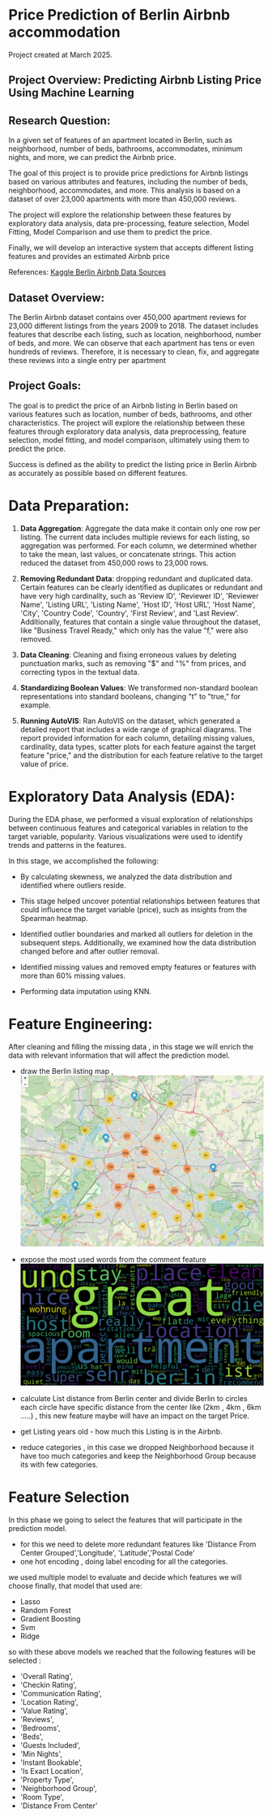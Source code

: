 # Price Prediction of Berlin Airbnb accommodation

Project created at March 2025.

## Project Overview: Predicting Airbnb Listing Price Using Machine Learning


## Research Question:
In a given set of features of an apartment located in Berlin, such as neighborhood, number of beds, bathrooms, accommodates, minimum nights, and more, we can predict the Airbnb price.

The goal of this project is to provide price predictions for Airbnb listings based on various attributes and features, including the number of beds, neighborhood, accommodates, and more. This analysis is based on a dataset of over 23,000 apartments with more than 450,000 reviews.

The project will explore the relationship between these features by exploratory data analysis, data pre-processing, feature selection, Model Fitting, Model Comparison and use them to predict the price.

Finally, we will develop an interactive system that accepts different listing features and provides an estimated Airbnb price

References: 
[Kaggle Berlin Airbnb Data Sources](https://www.kaggle.com/datasets/thedevastator/berlin-airbnb-ratings-how-hosts-measure-up) 

## Dataset Overview:
The Berlin Airbnb dataset contains over 450,000 apartment reviews for 23,000 different listings from the years 2009 to 2018.
The dataset includes features that describe each listing, such as location, neighborhood, number of beds, and more. We can observe that each apartment has tens or even hundreds of reviews. Therefore, it is necessary to clean, fix, and aggregate these reviews into a single entry per apartment

## Project Goals:

The goal is to predict the price of an Airbnb listing in Berlin based on various features such as location, number of beds, bathrooms, and other characteristics. The project will explore the relationship between these features through exploratory data analysis, data preprocessing, feature selection, model fitting, and model comparison, ultimately using them to predict the price.

Success is defined as the ability to predict the listing price in Berlin Airbnb as accurately as possible based on different features.


# Data Preparation:

1.    **Data Aggregation**:  Aggregate the data make it contain only one row per listing. The current data includes multiple reviews for each listing, so aggregation was performed. For each column, we determined whether to take the mean, last values, or concatenate strings. This action reduced the dataset from 450,000 rows to 23,000 rows.
    
2.  **Removing Redundant Data**: dropping redundant and duplicated data. Certain features can be clearly identified as duplicates or redundant and have very high cardinality, such as 'Review ID', 'Reviewer ID', 'Reviewer Name', 'Listing URL', 'Listing Name', 'Host ID', 'Host URL', 'Host Name', 'City', 'Country Code', 'Country', 'First Review', and 'Last Review'. Additionally, features that contain a single value throughout the dataset, like "Business Travel Ready," which only has the value "f," were also removed.
    
3.  **Data Cleaning**:  Cleaning and fixing erroneous values by deleting punctuation marks, such as removing "$" and "%" from prices, and correcting typos in the textual data.
    
4.  **Standardizing Boolean Values**: We transformed non-standard boolean representations into standard booleans, changing "t" to "true," for example.
    
5.  **Running AutoVIS**: Ran AutoVIS on the dataset, which generated a detailed report that includes a wide range of graphical diagrams. The report provided information for each column, detailing missing values, cardinality, data types, scatter plots for each feature against the target feature "price," and the distribution for each feature relative to the target value of price.


# Exploratory Data Analysis (EDA):


During the EDA phase, we performed a visual exploration of relationships between continuous features and categorical variables in relation to the target variable, popularity. Various visualizations were used to identify trends and patterns in the features.

In this stage, we accomplished the following:

-   By calculating skewness, we analyzed the data distribution and identified where outliers reside.
    
-   This stage helped uncover potential relationships between features that could influence the target variable (price), such as insights from the Spearman heatmap.
    
-   Identified outlier boundaries and marked all outliers for deletion in the subsequent steps. Additionally, we examined how the data distribution changed before and after outlier removal.
    
-   Identified missing values and removed empty features or features with more than 60% missing values.
    
-   Performing data imputation using KNN.

# Feature Engineering:
After cleaning and filling the missing data , in this stage we will enrich the data with relevant information that will affect the prediction model.

- draw the Berlin listing map  , 
![Berlin Listings Map](https://github.com/rafatb/Berlin_Airbnb_Price_Prediction/blob/main/files/berlin-maps.png)

- expose the most used words from the comment feature 
![Berlin words](https://github.com/rafatb/Berlin_Airbnb_Price_Prediction/blob/main/files/berlin-words.png)

- calculate List distance from Berlin center and divide Berlin to circles each circle have specific distance from the center like (2km , 4km , 6km .....) , this new feature maybe will have an impact on the target Price.
- get Listing years old - how much this Listing is in the Airbnb.
- reduce categories , in this case we dropped Neighborhood because it have too much categories and keep the  Neighborhood Group because its with few categories.   


# Feature Selection
In this phase we going to select the features that will participate in the prediction model.
- for this we need to delete more redundant features  like 'Distance From Center Grouped','Longitude', 'Latitude','Postal Code'
- one hot encoding , doing label encoding for all the categories.

we used multiple model to evaluate and decide which features we will choose finally, that model that used are:
- Lasso
- Random Forest 
- Gradient Boosting
- Svm
- Ridge

so  with these above models we reached that the following features will be selected :
- 'Overall Rating',
-  'Checkin Rating',
-  'Communication Rating',
-  'Location Rating',
-  'Value Rating',
-  'Reviews',
-  'Bedrooms',
-  'Beds',
-  'Guests Included',
-  'Min Nights',
-  'Instant Bookable',
-  'Is Exact Location',
-  'Property Type',
-  'Neighborhood Group',
-  'Room Type',
-  'Distance From Center' 
